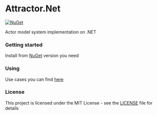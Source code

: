 # Attractor.Net

[![NuGet](https://buildstats.info/nuget/Attractor?packageVersion=1.0.0-alpha.13&includePreReleases=true)](https://www.nuget.org/packages/Attractor/1.0.0-alpha.13)

Actor model system implementation on .NET

### Getting started

Install from [NuGet](https://www.nuget.org/packages/Attractor/) version you need

### Using

Use cases you can find [here](https://github.com/gendalf90/Attractor.Net/tree/main/src/Attractor.Tests/UseCases)

### License

This project is licensed under the MIT License - see the [LICENSE](LICENSE) file for details

 

